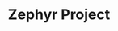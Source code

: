 ---
image:
  featured: 'true'
  path: /assets/images/projects/zephyr-project.png
permalink: /engineering/projects/zephyr-project/
project_link_name: zephyr-project
project_url: https://www.zephyrproject.org
statsAvailable: 'false'
title: Zephyr Project
---